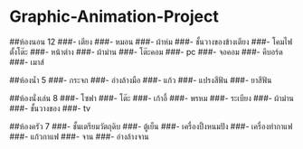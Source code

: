 # Graphic-Animation-Project
##ห้องนอน 12
###- เตียง
###- หมอน
###- ผ้าห่ม
###- ชั้นวางของข้างเตียง
###- โคมไฟตั้งโต๊ะ
###- หน้าต่าง
###- ผ้าม่าน
###- โต๊ะคอม
###- pc
###- จอคอม
###- คีบอร์ด
###- เมาส์

##ห้องน้ำ 5
###- กระจก
###- อ่างล้างมือ
###- แก้ว
###- แปรงสีฟัน
###- ยาสีฟัน 

##ห้องนั่งเล่น 8
###- โซฟา
###- โต๊ะ
###- เก้าอี้
###- พรหม
###- ระเบียง
###- ผ้าม่าน
###- ชั้นวางของ
###- tv

##ห้องครัว 7
###- ชั้นเตรียมวัตถุดิบ
###- ตู้เย็น
###- เครื่องปิ้งหนมปัง
###- เครื่องทำกาแฟ
###- แก้วกาแฟ
###- จาน
###- อ่างล้างจาน
